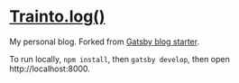 # [Trainto.log()](https://trianto.me/)

My personal blog. Forked from [Gatsby blog starter](https://github.com/gatsbyjs/gatsby-starter-blog).

To run locally, `npm install`, then `gatsby develop`, then open http://localhost:8000.